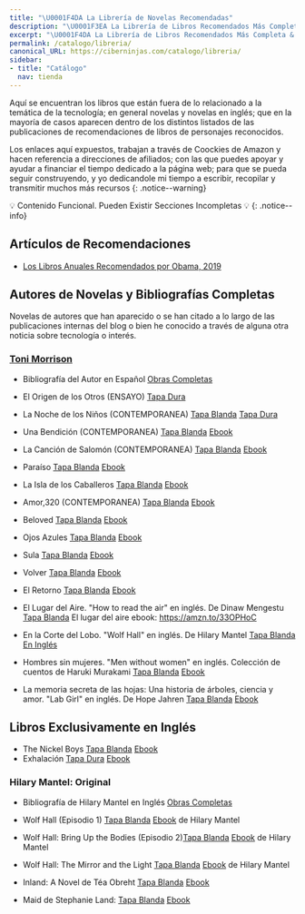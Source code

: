 ```yaml
---
title: "\U0001F4DA La Librería de Novelas Recomendadas"
description: "\U0001F3EA La Librería de Libros Recomendados Más Completa & Mucho Más"
excerpt: "\U0001F4DA La Librería de Libros Recomendados Más Completa & Mucho Más"
permalink: /catalogo/libreria/
canonical_URL: https://ciberninjas.com/catalogo/libreria/
sidebar:
- title: "Catálogo"
  nav: tienda
---
```


Aquí se encuentran los libros que están fuera de lo relacionado a la temática de la tecnología; en general novelas y novelas en inglés; que en la mayoría de casos aparecen dentro de los distintos listados de las publicaciones de recomendaciones de libros de personajes reconocidos.

Los enlaces aqu&iacute; expuestos, trabajan a trav&eacute;s de Coockies de Amazon y hacen referencia a direcciones de afiliados; con las que puedes apoyar y ayudar a financiar el tiempo dedicado a la p&aacute;gina web; para que se pueda seguir construyendo, y yo dedicandole mi tiempo a escribir, recopilar y transmitir muchos m&aacute;s recursos
{: .notice--warning}

💡 Contenido Funcional. Pueden Existir Secciones Incompletas 💡
{: .notice--info}

## Artículos de Recomendaciones

* [Los Libros Anuales Recomendados por Obama, 2019](/los-libros-de-obama-2019/)

## Autores de Novelas y Bibliograf&iacute;as Completas

Novelas de autores que han aparecido o se han citado a lo largo de las publicaciones internas del blog o bien he conocido a través de alguna otra noticia sobre tecnología o interés.

### [Toni Morrison](#toni-morrison)

* Bibliograf&iacute;a del Autor en Espa&ntilde;ol [Obras Completas](https://amzn.to/2MziuIA)
* El Origen de los Otros (ENSAYO) [Tapa Dura](https://amzn.to/2ZgN2kd)
* La Noche de los Ni&ntilde;os (CONTEMPORANEA) [Tapa Blanda](https://amzn.to/2Zm6rAe) [Tapa Dura](https://amzn.to/2KNubZO)
* Una Bendici&oacute;n (CONTEMPORANEA) [Tapa Blanda](https://amzn.to/2TW8TMQ) [Ebook](https://amzn.to/2Np9Zzm)
* La Canci&oacute;n de Salom&oacute;n (CONTEMPORANEA) [Tapa Blanda](https://amzn.to/2Mw2WFt) [Ebook](https://amzn.to/2Zg2D3q)
* Para&iacute;so [Tapa Blanda](https://amzn.to/2MxjInE) [Ebook](https://amzn.to/2MArPj1)
* La Isla de los Caballeros [Tapa Blanda](https://amzn.to/2Nr2Lee) [Ebook](https://amzn.to/2NoxOY0)
* Amor,320 (CONTEMPORANEA) [Tapa Blanda](https://amzn.to/2TWwMUm) [Ebook](https://amzn.to/2ZmmVs7)
* Beloved [Tapa Blanda](https://amzn.to/2L38unG) [Ebook](https://amzn.to/31ZNYv8)
* Ojos Azules [Tapa Blanda](https://amzn.to/2L0ITeT) [Ebook](https://amzn.to/31Wyw2y)
* Sula [Tapa Blanda](https://amzn.to/2NpiH0v) [Ebook](https://amzn.to/2ZaRAgH)
* Volver [Tapa Blanda](https://amzn.to/321LZX7) [Ebook](https://amzn.to/2NtBEiv)
* El Retorno [Tapa Blanda](https://amzn.to/2Zg455S) [Ebook](https://amzn.to/2ZmrPoW)

* El Lugar del Aire. "How to read the air" en ingl&eacute;s. De Dinaw Mengestu [Tapa Blanda](https://amzn.to/2KNSRRW) El lugar del aire ebook: https://amzn.to/33OPHoC
* En la Corte del Lobo. "Wolf Hall" en ingl&eacute;s. De Hilary Mantel [Tapa Blanda](https://amzn.to/2MwBgQM) [En Ingl&eacute;s](#hilary-mantel--original)
* Hombres sin mujeres. "Men without women" en ingl&eacute;s. Colecci&oacute;n de cuentos de Haruki Murakami [Tapa Blanda](https://amzn.to/2L2mhuK) [Ebook](https://amzn.to/2ZmMtFs)
* La memoria secreta de las hojas: Una historia de &aacute;rboles, ciencia y amor. "Lab Girl" en ingl&eacute;s. De Hope Jahren [Tapa Blanda](https://amzn.to/2KOk5I6) [Ebook](https://amzn.to/2ZdeLag)

## Libros Exclusivamente en Ingl&eacute;s

* The Nickel Boys [Tapa Blanda](https://amzn.to/2Nr7Q6i) [Ebook](https://amzn.to/2MwrRbW)
* Exhalaci&oacute;n [Tapa Dura](https://amzn.to/2KQKJ3n) [Ebook](https://amzn.to/2L0tNpX)

### Hilary Mantel: Original

* Bibliograf&iacute;a de Hilary Mantel en Ingl&eacute;s [Obras Completas](https://amzn.to/2Npz25l)
* Wolf Hall (Episodio 1) [Tapa Blanda](https://amzn.to/2Nm0Rvn) [Ebook](https://amzn.to/2MADOx1) de Hilary Mantel
* Wolf Hall: Bring Up the Bodies (Episodio 2)[Tapa Blanda](https://amzn.to/2TUcafu) [Ebook](https://amzn.to/3204Xxo) de Hilary Mantel
* Wolf Hall: The Mirror and the Light [Tapa Blanda](https://amzn.to/2NrE6WI) [Ebook](https://amzn.to/320IoIz) de Hilary Mantel

* Inland: A Novel de T&eacute;a Obreht [Tapa Blanda](https://amzn.to/2NpysVe) [Ebook](https://amzn.to/2MviUjb)
* Maid de Stephanie Land: [Tapa Blanda](https://amzn.to/2ZmRuxR) [Ebook](https://amzn.to/2ZptsGp)

<!--
-  [Tapa Blanda]() [Ebook]() [Saber Más]()
-  [Tapa Blanda]() [Ebook]() [Saber Más]()
-  [Tapa Blanda]() [Ebook]() [Saber Más]()
-  [Tapa Blanda]() [Ebook]() [Saber Más]()
-  [Tapa Blanda]() [Ebook]() [Saber Más]()
-  [Tapa Blanda]() [Ebook]() [Saber Más]()
-  [Tapa Blanda]() [Ebook]() [Saber Más]()
-->